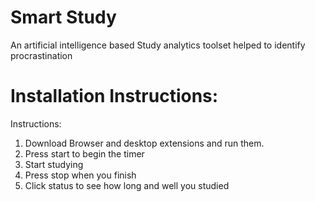 # Smart Study

An artificial intelligence based Study analytics toolset helped to identify procrastination

# Installation Instructions:
Instructions:
1) Download Browser and desktop extensions and run them. 
2) Press start to begin the timer
3) Start studying
4) Press stop when you finish
5) Click status to see how long and well you studied
